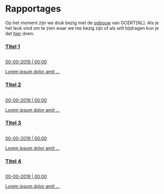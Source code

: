# Rapportages

Op het moment zijn we druk bezig met de [opbouw](/over/ons/) van GCERT[NL].
Als je het leuk vind om te zien waar we me bezig zijn of als wilt bijdragen kun je dat [hier](https://github.com/GDI-foundation/GDI.foundation/projects/4) doen.


<div id="inhoud">
<div class="wrapper">
<div id="content" class="article"></div>
<div class="fullWidthSection">
  <section class="brickRow nieuws">


<div class="brick">
<a href="#">
<h3>Titel 1</h3>
        <div class="brick-image">
                <img src="https://trello-attachments.s3.amazonaws.com/5cf7aba8720946469d9533ec/480x270/a81efc0a373c4fb7ee59ed911c5d359c/giphy.gif" alt=""/>
                </div>
            <div class="brick-text">
            <p>
              <span class="publDate">00-00-2019 | 00:00</span>
            </p>
            <p>Lorem ipsum dolor amit ...</p>
            </div>
      </a>
    </div>

<div class="brick">
  <a href="#">
    <h3>Titel 2</h3>
    <div class="brick-image">
            <img src="https://trello-attachments.s3.amazonaws.com/5cf7aba8720946469d9533ec/480x270/a81efc0a373c4fb7ee59ed911c5d359c/giphy.gif" alt=""/>
            </div>
        <div class="brick-text">
        <p>
          <span class="publDate">00-00-2019 | 00:00</span>
        </p>
        <p>Lorem ipsum dolor amit ...</p>
        </div>
  </a>
</div>

<div class="brick">
  <a href="#">
    <h3>Titel 3</h3>
    <div class="brick-image">
            <img src="https://trello-attachments.s3.amazonaws.com/5cf7aba8720946469d9533ec/480x270/a81efc0a373c4fb7ee59ed911c5d359c/giphy.gif" alt=""/>
            </div>
        <div class="brick-text">
        <p>
          <span class="publDate">00-00-2019 | 00:00</span>
        </p>
        <p>Lorem ipsum dolor amit ...</p>
        </div>
  </a>
</div>

<div class="brick">
  <a href="#">
    <h3>Titel 4</h3>
    <div class="brick-image">
            <img src="https://trello-attachments.s3.amazonaws.com/5cf7aba8720946469d9533ec/480x270/a81efc0a373c4fb7ee59ed911c5d359c/giphy.gif" alt=""/>
            </div>
        <div class="brick-text">
        <p>
          <span class="publDate">00-00-2019 | 00:00</span>
        </p>
        <p>Lorem ipsum dolor amit ...</p>
        </div>
  </a>
</div>
</section>
